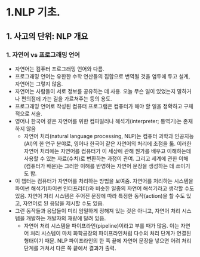 # 1.NLP 기초.
## 1. 사고의 단위: NLP 개요
### 1. 자연어 vs 프로그래밍 언어
- 자연어는 컴퓨터 프로그래밍 언어와 다름. 
- 프로그래밍 언어는 유한한 수학 연산들의 집합으로 번역될 것을 염두에 두고 설계, 자연어는 그렇지 않음.
- 자연어는 사람들이 서로 정보를 공유하는 데 사용. 오늘 무슨 일이 있었는지 말하거나 편의점에 가는 길을 가르쳐주는 등의 용도.
- 프로그래밍 언어로 작성된 컴퓨터 프로그램은 컴퓨터가 해야 할 일을 정확하고 구체적으로 서술.
- 영어나 한국어 같은 자연어를 위한 컴파일러나 해석기(interpreter; 통역기)는 존재하지 않음
  - 자연어 처리(natural language processing, NLP)는 컴퓨터 과학과 인공지능(AI)의 한 연구 분야로, 영어나 한국어 같은 자연어의 처리에 초점을 둚. 이러한 자연어 처리에는 자연어를 컴퓨터가 이 세상에 관해 뭔가를 배우고 이해하는데 사용할 수 있는 자료(수치)로 변환하는 과정이 관여. 그리고 세계에 관한 이해(컴퓨터가 배운)는 그러한 이해를 반영하는 자연어 문장을 생성하는 데 쓰이기도 함.
- 이 챕터는 컴퓨터가 자연어를 처리하는 방법을 보여줌. 자연어를 처리하는 시스템을 파이썬 해석기(파이썬 인터프리터)와 비슷한 일종의 자연어 해석기라고 생각할 수도 있음. 자연어 처리 시스템은 주어진 문장에 따라 특정한 동작(action)을 할 수도 있고, 자연어로 된 응답을 제시할 수도 있음.
- 그런 동작들과 응답들이 미리 엄밀하게 정해져 있는 것은 아니고, 자연어 처리 시스템을 개발하는 개발자의 재량에 달려 있음.
  - 자연어 처리 시스템을 파이프라인(pipeline)이라고 부를 때가 많음. 이는 자연어 처리 시스템이 마치 화학공장의 파이프라인처럼 다수의 처리 단계가 연결된 형태이기 때문. NLP 파이프라인의 한 쪽 끝에 자연어 문장을 넣으면 어려 처리 단계를 거쳐서 다른 쪽 끝에서 결과가 출력.